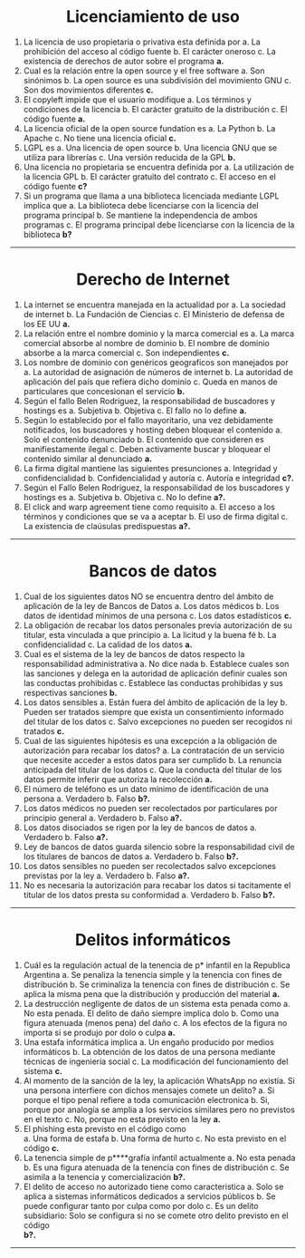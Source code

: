 <h1 align="center">Licenciamiento de uso</h1>

1. La licencia de uso propietaria o privativa esta definida por
   a. La prohibición del acceso al código fuente
   b. El carácter oneroso
   c. La existencia de derechos de autor sobre el programa
   **a.**
2. Cual es la relación entre la open source y el free software
   a. Son sinónimos
   b. La open source es una subdivisión del movimiento GNU
   c. Son dos movimientos diferentes
   **c.**
3. El copyleft impide que el usuario modifique
   a. Los términos y condiciones de la licencia
   b. El carácter gratuito de la distribución
   c. El código fuente
   **a.**
4. La licencia oficial de la open source fundation es
   a. La Python
   b. La Apache
   c. No tiene una licencia oficial
   **c.**
5. LGPL es
   a. Una licencia de open source
   b. Una licencia GNU que se utiliza para librerías
   c. Una versión reducida de la GPL
   **b.**
6. Una licencia no propietaria se encuentra definida por
   a. La utilización de la licencia GPL
   b. El carácter gratuito del contrato
   c. El acceso en el código fuente
   **c?**
7. Si un programa que llama a una biblioteca licenciada mediante LGPL implica que
   a. La biblioteca debe licenciarse con la licencia del programa principal
   b. Se mantiene la independencia de ambos programas
   c. El programa principal debe licenciarse con la licencia de la biblioteca
   **b?**

---

<h1 align="center">Derecho de Internet</h1>

1. La internet se encuentra manejada en la actualidad por
   a. La sociedad de internet
   b. La Fundación de Ciencias
   c. El Ministerio de defensa de los EE UU
   **a.**
2. La relación entre el nombre dominio y la marca comercial es
   a. La marca comercial absorbe al nombre de dominio
   b. El nombre de dominio absorbe a la marca comercial
   c. Son independientes
   **c.**
3. Los nombre de dominio con genéricos geograficos son manejados por
   a. La autoridad de asignación de números de internet
   b. La autoridad de aplicación del país que refiera dicho dominio
   c. Queda en manos de particulares que concesionan el servicio
   **b.**
4. Según el fallo Belen Rodriguez, la responsabilidad de buscadores y hostings es
   a. Subjetiva
   b. Objetiva
   c. El fallo no lo define
   **a.**
5. Según lo establecido por el fallo mayoritario, una vez debidamente notificados, los buscadores y hosting deben bloquear el contenido
   a. Solo el contenido denunciado
   b. El contenido que consideren es manifiestamente ilegal
   c. Deben activamente buscar y bloquear el contenido similar al denunciado
   **a.**
6. La firma digital mantiene las siguientes presunciones
   a. Integridad y confidencialidad
   b. Confidencialidad y autoría
   c. Autoría e integridad
   **c?.**
7. Según el Fallo Belen Rodriguez, la responsabilidad de los buscadores y hostings es
   a. Subjetiva
   b. Objetiva
   c. No lo define
   **a?.**
8. El click and warp agreement tiene como requisito
   a. El acceso a los términos y condiciones que se va a aceptar
   b. El uso de firma digital
   c. La existencia de claúsulas predispuestas
   **a?.**

---

<h1 align="center">Bancos de datos</h1>

1. Cual de los siguientes datos NO se encuentra dentro del ámbito de aplicación de la ley de Bancos de Datos
   a. Los datos médicos
   b. Los datos de identidad mínimos de una persona
   c. Los datos estadísticos
   **c.**
2. La obligación de recabar los datos personales previa autorización de su titular, esta vinculada a que principio
   a. La licitud y la buena fé
   b. La confidencialidad
   c. La calidad de los datos
   **a.**
3. Cual es el sistema de la ley de bancos de datos respecto la responsabilidad administrativa
   a. No dice nada
   b. Establece cuales son las sanciones y delega en la autoridad de aplicación definir cuales son las conductas prohibidas
   c. Establece las conductas prohibidas y sus respectivas sanciones
   **b.**
4. Los datos sensibles
   a. Están fuera del ámbito de aplicación de la ley
   b. Pueden ser tratados siempre que exista un consentimiento informado del titular de los datos
   c. Salvo excepciones no pueden ser recogidos ni tratados
   **c.**
5. Cual de las siguientes hipótesis es una excepción a la obligación de autorización para recabar los datos?
   a. La contratación de un servicio que necesite acceder a estos datos para ser cumplido
   b. La renuncia anticipada del titular de los datos
   c. Que la conducta del titular de los datos permite inferir que autoriza la recolección
   **a.**
6. El número de teléfono es un dato mínimo de identificación de una persona
   a. Verdadero
   b. Falso
   **b?.**
7. Los datos médicos no pueden ser recolectados por particulares por principio general
   a. Verdadero
   b. Falso
   **a?.**
8. Los datos disociados se rigen por la ley de bancos de datos
   a. Verdadero
   b. Falso
   **a?.**
9. Ley de bancos de datos guarda silencio sobre la responsabilidad civil de los titulares de bancos de datos
   a. Verdadero
   b. Falso
   **b?.**
10. Los datos sensibles no pueden ser recolectados salvo excepciones previstas por la ley
    a. Verdadero
    b. Falso
    **a?.**
11. No es necesaria la autorización para recabar los datos si tacitamente el titular de los datos presta su conformidad
    a. Verdadero
    b. Falso
    **b?.**

---

<h1 align="center">Delitos informáticos</h1>

1. Cuál es la regulación actual de la tenencia de p\* infantil en la Republica Argentina
   a. Se penaliza la tenencia simple y la tenencia con fines de distribución
   b. Se criminaliza la tenencia con fines de distribución
   c. Se aplica la misma pena que la distribución y producción del material
   **a.**
2. La destrucción negligente de datos de un sistema esta penada como
   a. No esta penada. El delito de daño siempre implica dolo
   b. Como una figura atenuada (menos pena) del daño
   c. A los efectos de la figura no importa si se produjo por dolo o culpa
   **a.**
3. Una estafa informática implica
   a. Un engaño producido por medios informáticos
   b. La obtención de los datos de una persona mediante técnicas de ingeniería social
   c. La modificación del funcionamiento del sistema
   **c.**
4. Al momento de la sanción de la ley, la aplicación WhatsApp no existía. Si una persona interfiere con dichos mensajes comete un delito?
   a. Si porque el tipo penal refiere a toda comunicación electronica
   b. Si, porque por analogía se amplia a los servicios similares pero no previstos en el texto
   c. No, porque no esta previsto en la ley
   **a.**
5. El phishing esta previsto en el código como  
   a. Una forma de estafa
   b. Una forma de hurto
   c. No esta previsto en el código
   **c.**
6. La tenencia simple de p\*\*\*\*grafía infantil actualmente
   a. No esta penada
   b. Es una figura atenuada de la tenencia con fines de distribución
   c. Se asimila a la tenencia y comercialización
   **b?.**
7. El delito de acceso no autorizado tiene como caracteristica
   a. Solo se aplica a sistemas informáticos dedicados a servicios públicos
   b. Se puede configurar tanto por culpa como por dolo
   c. Es un delito subsidiario: Solo se configura si no se comete otro delito previsto en el código  
   **b?.**

---
